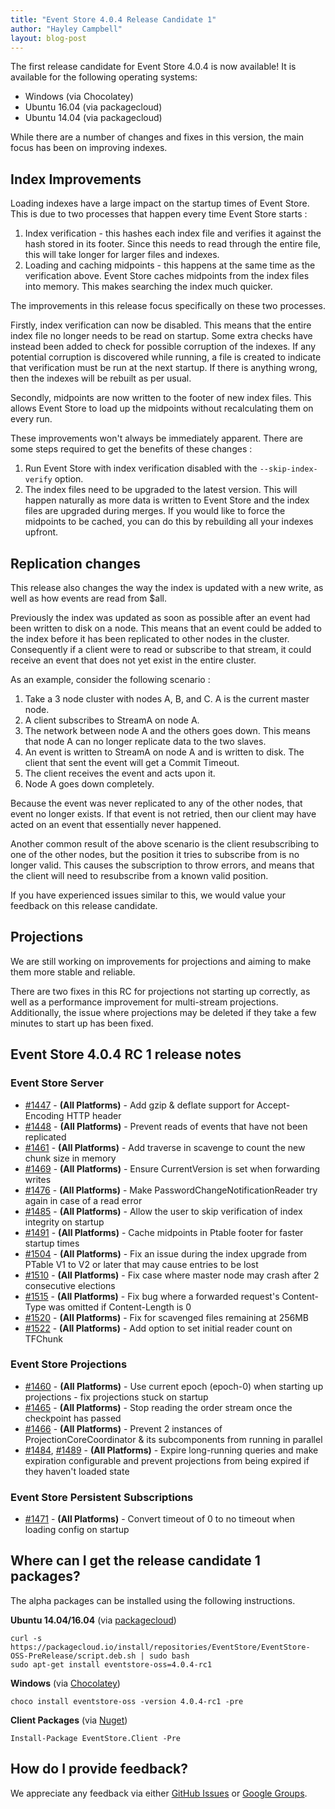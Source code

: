 ```yaml
---
title: "Event Store 4.0.4 Release Candidate 1"
author: "Hayley Campbell"
layout: blog-post
---
```


The first release candidate for Event Store 4.0.4 is now available! It is available for the following operating systems:

- Windows (via Chocolatey)
- Ubuntu 16.04 (via packagecloud)
- Ubuntu 14.04 (via packagecloud)

While there are a number of changes and fixes in this version, the main focus has been on improving indexes.

## Index Improvements

Loading indexes have a large impact on the startup times of Event Store. This is due to two processes that happen every time Event Store starts :

1. Index verification - this hashes each index file and verifies it against the hash stored in its footer.
Since this needs to read through the entire file, this will take longer for larger files and indexes.
2. Loading and caching midpoints - this happens at the same time as the verification above.
Event Store caches midpoints from the index files into memory. This makes searching the index much quicker.

The improvements in this release focus specifically on these two processes.

Firstly, index verification can now be disabled. This means that the entire index file no longer needs to be read on startup.
Some extra checks have instead been added to check for possible corruption of the indexes. If any potential corruption is discovered while running, a file is created to indicate that verification must be run at the next startup. If there is anything wrong, then the indexes will be rebuilt as per usual.

Secondly, midpoints are now written to the footer of new index files. This allows Event Store to load up the midpoints without recalculating them on every run.

These improvements won't always be immediately apparent. There are some steps required to get the benefits of these changes :

1. Run Event Store with index verification disabled with the `--skip-index-verify` option.
2. The index files need to be upgraded to the latest version.
This will happen naturally as more data is written to Event Store and the index files are upgraded during merges.
If you would like to force the midpoints to be cached, you can do this by rebuilding all your indexes upfront.

## Replication changes

This release also changes the way the index is updated with a new write, as well as how events are read from $all.

Previously the index was updated as soon as possible after an event had been written to disk on a node. This means that an event could be added to the index before it has been replicated to other nodes in the cluster. Consequently if a client were to read or subscribe to that stream, it could receive an event that does not yet exist in the entire cluster.

As an example, consider the following scenario :

1. Take a 3 node cluster with nodes A, B, and C. A is the current master node.
2. A client subscribes to StreamA on node A.
3. The network between node A and the others goes down. This means that node A can no longer replicate data to the two slaves.
4. An event is written to StreamA on node A and is written to disk. The client that sent the event will get a Commit Timeout.
5. The client receives the event and acts upon it.
6. Node A goes down completely.

Because the event was never replicated to any of the other nodes, that event no longer exists. If that event is not retried, then our client may have acted on an event that essentially never happened.

Another common result of the above scenario is the client resubscribing to one of the other nodes, but the position it tries to subscribe from is no longer valid. This causes the subscription to throw errors, and means that the client will need to resubscribe from a known valid position.

If you have experienced issues similar to this, we would value your feedback on this release candidate.

## Projections

We are still working on improvements for projections and aiming to make them more stable and reliable.

There are two fixes in this RC for projections not starting up correctly, as well as a performance improvement for multi-stream projections.
Additionally, the issue where projections may be deleted if they take a few minutes to start up has been fixed.

## Event Store 4.0.4 RC 1 release notes

### Event Store Server
 
- [#1447](https://github.com/EventStore/EventStore/pull/1447) - **(All Platforms)** - Add gzip & deflate support for Accept-Encoding HTTP header
- [#1448](https://github.com/EventStore/EventStore/pull/1448) - **(All Platforms)** - Prevent reads of events that have not been replicated
- [#1461](https://github.com/EventStore/EventStore/pull/1461) - **(All Platforms)** - Add traverse in scavenge to count the new chunk size in memory
- [#1469](https://github.com/EventStore/EventStore/pull/1469) - **(All Platforms)** - Ensure CurrentVersion is set when forwarding writes
- [#1476](https://github.com/EventStore/EventStore/pull/1476) - **(All Platforms)** - Make PasswordChangeNotificationReader try again in case of a read error
- [#1485](https://github.com/EventStore/EventStore/pull/1485) - **(All Platforms)** - Allow the user to skip verification of index integrity on startup
- [#1491](https://github.com/EventStore/EventStore/pull/1491) - **(All Platforms)** - Cache midpoints in Ptable footer for faster startup times
- [#1504](https://github.com/EventStore/EventStore/pull/1504) - **(All Platforms)** - Fix an issue during the index upgrade from PTable V1 to V2 or later that may cause entries to be lost
- [#1510](https://github.com/EventStore/EventStore/pull/1510) - **(All Platforms)** - Fix case where master node may crash after 2 consecutive elections
- [#1515](https://github.com/EventStore/EventStore/pull/1515) - **(All Platforms)** - Fix bug where a forwarded request's Content-Type was omitted if Content-Length is 0
- [#1520](https://github.com/EventStore/EventStore/pull/1520) - **(All Platforms)** - Fix for scavenged files remaining at 256MB
- [#1522](https://github.com/EventStore/EventStore/pull/1522) - **(All Platforms)** - Add option to set initial reader count on TFChunk

### Event Store Projections

- [#1460](https://github.com/EventStore/EventStore/pull/1460) - **(All Platforms)** - Use current epoch (epoch-0) when starting up projections - fix projections stuck on startup
- [#1465](https://github.com/EventStore/EventStore/pull/1465) - **(All Platforms)** - Stop reading the order stream once the checkpoint has passed
- [#1466](https://github.com/EventStore/EventStore/pull/1466) - **(All Platforms)** - Prevent 2 instances of ProjectionCoreCoordinator & its subcomponents from running in parallel
- [#1484](https://github.com/EventStore/EventStore/pull/1484), [#1489](https://github.com/EventStore/EventStore/pull/1489) - **(All Platforms)** - Expire long-running queries and make expiration configurable and prevent projections from being expired if they haven't loaded state

### Event Store Persistent Subscriptions

- [#1471](https://github.com/EventStore/EventStore/pull/1471) - **(All Platforms)** - Convert timeout of 0 to no timeout when loading config on startup


## Where can I get the release candidate 1 packages?

The alpha packages can be installed using the following instructions.

**Ubuntu 14.04/16.04** (via [packagecloud](https://packagecloud.io/EventStore/EventStore-OSS-PreRelease))

```
curl -s https://packagecloud.io/install/repositories/EventStore/EventStore-OSS-PreRelease/script.deb.sh | sudo bash
sudo apt-get install eventstore-oss=4.0.4-rc1
```

**Windows** (via [Chocolatey](https://chocolatey.org/packages/eventstore-oss/4.0.4-rc1))

```
choco install eventstore-oss -version 4.0.4-rc1 -pre
```

**Client Packages** (via [Nuget](https://www.nuget.org/packages/EventStore.Client/4.0.4-rc1))

```
Install-Package EventStore.Client -Pre
```

## How do I provide feedback?

We appreciate any feedback via either [GitHub Issues](https://github.com/EventStore/EventStore) or [Google Groups](https://groups.google.com/forum/#!forum/event-store).
